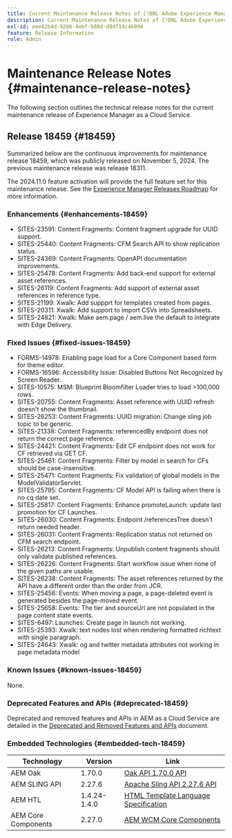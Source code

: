 ```yaml
---
title: Current Maintenance Release Notes of [!DNL Adobe Experience Manager] as a Cloud Service.
description: Current Maintenance Release Notes of [!DNL Adobe Experience Manager] as a Cloud Service.
exl-id: eee42b4d-9206-4ebf-b88d-d8df14c46094
feature: Release Information
role: Admin
---
```


# Maintenance Release Notes {#maintenance-release-notes}

The following section outlines the technical release notes for the current maintenance release of Experience Manager as a Cloud Service.

## Release 18459 {#18459}

Summarized below are the continuous improvements for maintenance release 18459, which was publicly released on November 5, 2024. The previous maintenance release was release 18311.

The 2024.11.0 feature activation will provide the full feature set for this maintenance release. See the [Experience Manager Releases Roadmap](https://experienceleague.adobe.com/en/docs/experience-manager-release-information/aem-release-updates/update-releases-roadmap) for more information.

### Enhancements {#enhancements-18459}

* SITES-23591: Content Fragments: Content fragment upgrade for UUID support.
* SITES-25440: Content Fragments: CFM Search API to show replication status.
* SITES-24369: Content Fragments: OpenAPI documentation improvements.
* SITES-25478: Content Fragments: Add back-end support for external asset references.
* SITES-26119: Content Fragments: Add support of external asset references in reference type.
* SITES-21199: Xwalk: Add suppprt for templates created from pages.
* SITES-20311: Xwalk: Add support to import CSVs into Spreadsheets.
* SITES-24821: Xwalk: Make aem.page / aem.live the default to integrate with Edge Delivery.

### Fixed Issues {#fixed-issues-18459}

* FORMS-14978: Enabling page load for a Core Component based form for theme editor.
* FORMS-16596: Accessibility Issue: Disabled Buttons Not Recognized by Screen Reader.
* SITES-10575: MSM: Blueprint Bloomfilter Loader tries to load >100,000 rows.
* SITES-20755: Content Fragments: Asset reference with UUID refresh doesn't show the thumbnail.
* SITES-26253: Content Fragments: UUID migration: Change sling job topic to be generic.
* SITES-21338: Content Fragments: referencedBy endpoint does not return the correct page reference.
* SITES-24421: Content Fragments: Edit CF endpoint does not work for CF retrieved via GET CF.
* SITES-25461: Content Fragments: Filter by model in search for CFs should be case-insensitive.
* SITES-25471: Content Fragments: Fix validation of global models in the ModelValidatorServlet.
* SITES-25795: Content Fragments: CF Model API is failing when there is no cq date set.
* SITES-25817: Content Fragments: Enhance promoteLaunch: update last promotion for CF Launches.
* SITES-26030: Content Fragments: Endpoint /referencesTree doesn't return needed header.
* SITES-26031: Content Fragments: Replication status not returned on CFM search endpoint.
* SITES-26213: Content Fragments: Unpublish content fragments should only validate published references.
* SITES-26226: Content Fragments: Start workflow issue when none of the given paths are usable.
* SITES-26238: Content Fragments: The asset references returned by the API have a different order than the order from JCR.
* SITES-25456: Events: When moving a page, a page-deleted event is generated besides the page-moved event.
* SITES-25658: Events: The tier and sourceUrl are not populated in the page content state events.
* SITES-6497: Launches: Create page in launch not working.
* SITES-25393: Xwalk: text nodes lost when rendering formatted richtext with single paragraph.
* SITES-24643: Xwalk: og and twitter metadata attributes not working in page metadata model

### Known Issues {#known-issues-18459}

None.

### Deprecated Features and APIs {#deprecated-18459}

Deprecated and removed features and APIs in AEM as a Cloud Service are detailed in the [Deprecated and Removed Features and APIs](/help/release-notes/deprecated-removed-features.md) document.

### Embedded Technologies {#embedded-tech-18459}

|Technology|Version|Link|
|---|---|---|
|AEM Oak | 1.70.0|[Oak API 1.70.0 API](https://www.javadoc.io/doc/org.apache.jackrabbit/oak-api/1.70.0/index.html)| 
|AEM SLING API | 2.27.6 |[Apache Sling API 2.27.6 API](https://www.javadoc.io/doc/org.apache.sling/org.apache.sling.api/latest/index.html)|
|AEM HTL| 1.4.24-1.4.0 |[HTML Template Language Specification](https://github.com/adobe/htl-spec)|
|AEM Core Components| 2.27.0|[AEM WCM Core Components](https://github.com/adobe/aem-core-wcm-components)|
